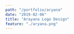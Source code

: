 ```yaml
---
path: "/portfolio/aryana"
date: "2019-02-06"
title: "Arayana Logo Design"
feature: "./aryana.png"
---
```

